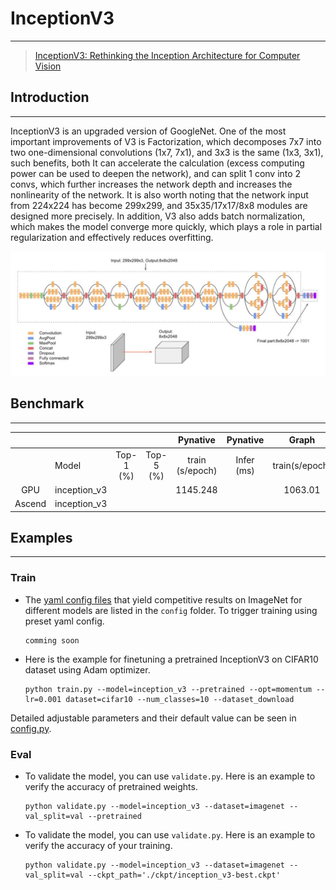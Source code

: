 # InceptionV3
***
> [InceptionV3: Rethinking the Inception Architecture for Computer Vision](https://arxiv.org/pdf/1512.00567.pdf)

##  Introduction
***
InceptionV3 is an upgraded version of GoogleNet. One of the most important improvements of V3 is Factorization, which decomposes 7x7 into two one-dimensional convolutions (1x7, 7x1), and 3x3 is the same (1x3, 3x1), such benefits, both It can accelerate the calculation (excess computing power can be used to deepen the network), and can split 1 conv into 2 convs, which further increases the network depth and increases the nonlinearity of the network. It is also worth noting that the network input from 224x224 has become 299x299, and 35x35/17x17/8x8 modules are designed more precisely. In addition, V3 also adds batch normalization, which makes the model converge more quickly, which plays a role in partial regularization and effectively reduces overfitting.

![](InceptionV3网络.jpg)



## Benchmark

------

|        |              |           |           |    Pynative     |  Pynative  |     Graph      |   Graph    |           |            |
| :----: | ------------ | :-------: | :-------: | :-------------: | :--------: | :------------: | :--------: | :-------: | :--------: |
|        | Model        | Top-1 (%) | Top-5 (%) | train (s/epoch) | Infer (ms) | train(s/epoch) | Infer (ms) | Download  |   Config   |
|  GPU   | inception_v3 |           |           |    1145.248     |            |    1063.01     |            | [model]() | [config]() |
| Ascend | inception_v3 |           |           |                 |            |                |            |           |            |



## Examples

***

### Train

- The [yaml config files](../../config) that yield competitive results on ImageNet for different models are listed in the `config` folder. To trigger training using preset yaml config. 

  ```shell
  comming soon
  ```


- Here is the example for finetuning a pretrained InceptionV3 on CIFAR10 dataset using Adam optimizer.

  ```shell
  python train.py --model=inception_v3 --pretrained --opt=momentum --lr=0.001 dataset=cifar10 --num_classes=10 --dataset_download
  ```

Detailed adjustable parameters and their default value can be seen in [config.py](../../config.py).

### Eval

- To validate the model, you can use `validate.py`. Here is an example to verify the accuracy of pretrained weights.

  ```shell
  python validate.py --model=inception_v3 --dataset=imagenet --val_split=val --pretrained
  ```

- To validate the model, you can use `validate.py`. Here is an example to verify the accuracy of your training.

  ```shell
  python validate.py --model=inception_v3 --dataset=imagenet --val_split=val --ckpt_path='./ckpt/inception_v3-best.ckpt'
  ```


